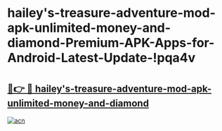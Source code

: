 # hailey's-treasure-adventure-mod-apk-unlimited-money-and-diamond-Premium-APK-Apps-for-Android-Latest-Update-!pqa4v

# <h2><a href="https://2406qh.esa.edu.pl?title=hailey's-treasure-adventure-mod-apk-unlimited-money-and-diamond&ref=pqa4v">🔗👉 🔴 hailey's-treasure-adventure-mod-apk-unlimited-money-and-diamond</a></h2>

[![acn](https://github.com/user-attachments/assets/0f9c940e-d8b0-45ae-aac7-cd30a18b3e1c)](https://2406qh.esa.edu.pl?title=hailey's-treasure-adventure-mod-apk-unlimited-money-and-diamond&ref=pqa4v)

